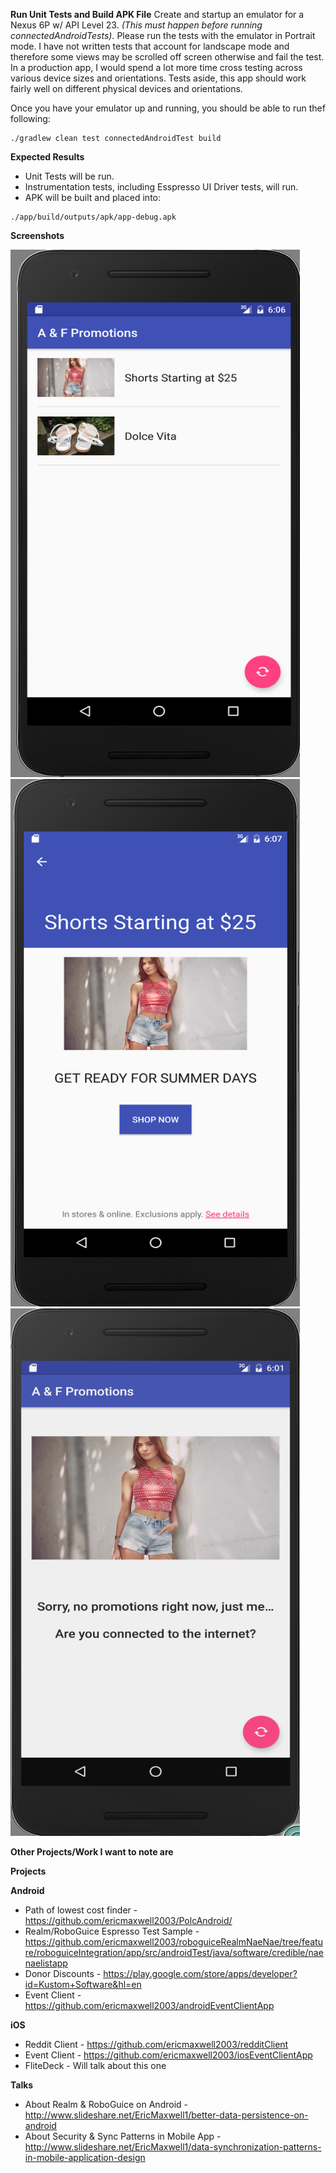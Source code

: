 **Run Unit Tests and Build APK File**
Create and startup an emulator for a Nexus 6P w/ API Level 23.  *(This must happen before running connectedAndroidTests).*
Please run the tests with the emulator in Portrait mode.  I have not written tests that account for landscape mode and therefore some views
may be scrolled off screen otherwise and fail the test.  In a production app, I would spend a lot more time cross testing across various device sizes
and orientations.  Tests aside, this app should work fairly well on different physical devices and orientations.

Once you have your emulator up and running, you should be able to run thef following:
```
./gradlew clean test connectedAndroidTest build
```

**Expected Results**
* Unit Tests will be run.
* Instrumentation tests, including Esspresso UI Driver tests, will run.
* APK will be built and placed into:
```
./app/build/outputs/apk/app-debug.apk
```

**Screenshots**

<img width="463" height="844" src="Promotion%20List.png" alt="Promotion List Example"/>

<img width="463" height="844" src="Promotion%20Detail.png" alt="Promotion Detail Example"/>

<img width="463" height="844" src="Initial%20Offline.png" alt="Initial Offline Screen Example"/>


**Other Projects/Work I want to note are**

**Projects**

**Android**
* Path of lowest cost finder - https://github.com/ericmaxwell2003/PolcAndroid/
* Realm/RoboGuice Espresso Test Sample - https://github.com/ericmaxwell2003/roboguiceRealmNaeNae/tree/feature/roboguiceIntegration/app/src/androidTest/java/software/credible/naenaelistapp
* Donor Discounts - https://play.google.com/store/apps/developer?id=Kustom+Software&hl=en
* Event Client - https://github.com/ericmaxwell2003/androidEventClientApp

**iOS**
* Reddit Client - https://github.com/ericmaxwell2003/redditClient
* Event Client - https://github.com/ericmaxwell2003/iosEventClientApp
* FliteDeck - Will talk about this one

**Talks**
* About Realm & RoboGuice on Android - http://www.slideshare.net/EricMaxwell1/better-data-persistence-on-android
* About Security & Sync Patterns in Mobile App - http://www.slideshare.net/EricMaxwell1/data-synchronization-patterns-in-mobile-application-design

